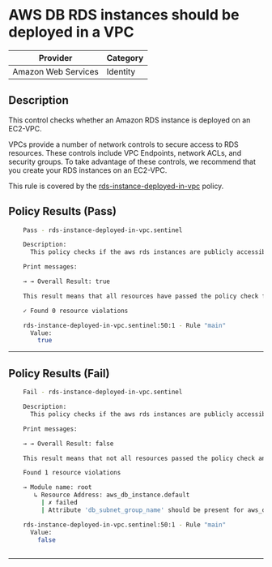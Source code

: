 # AWS DB RDS instances should be deployed in a VPC

| Provider            | Category |
|---------------------|----------|
| Amazon Web Services | Identity |

## Description

This control checks whether an Amazon RDS instance is deployed on an EC2-VPC.

VPCs provide a number of network controls to secure access to RDS resources. 
These controls include VPC Endpoints, network ACLs, and security groups. 
To take advantage of these controls, we recommend that you create your RDS instances on an EC2-VPC.

This rule is covered by the [rds-instance-deployed-in-vpc](../../policies/rds/rds-instance-deployed-in-vpc.sentinel) policy.

## Policy Results (Pass)
```bash
    Pass - rds-instance-deployed-in-vpc.sentinel

    Description:
      This policy checks if the aws rds instances are publicly accessible

    Print messages:

    → → Overall Result: true

    This result means that all resources have passed the policy check for the policy rds-instance-deployed-in-vpc.

    ✓ Found 0 resource violations

    rds-instance-deployed-in-vpc.sentinel:50:1 - Rule "main"
      Value:
        true  
```

---

## Policy Results (Fail)
```bash
    Fail - rds-instance-deployed-in-vpc.sentinel

    Description:
      This policy checks if the aws rds instances are publicly accessible

    Print messages:

    → → Overall Result: false

    This result means that not all resources passed the policy check and the protected behavior is not allowed for the policy rds-instance-deployed-in-vpc.

    Found 1 resource violations

    → Module name: root
       ↳ Resource Address: aws_db_instance.default
         | ✗ failed
         | Attribute 'db_subnet_group_name' should be present for aws_db_instance resource. Refer to https://docs.aws.amazon.com/securityhub/latest/userguide/rds-controls.html#rds-18 for more details.

    rds-instance-deployed-in-vpc.sentinel:50:1 - Rule "main"
      Value:
        false
     
```

---